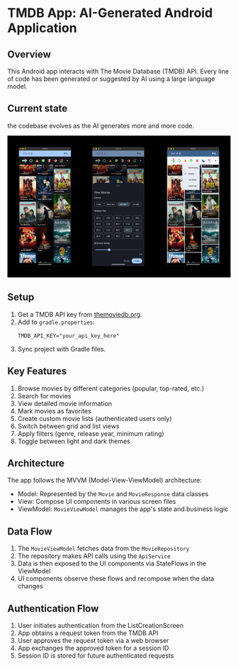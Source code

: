 # TMDB App: AI-Generated Android Application

## Overview

This Android app interacts with The Movie Database (TMDB) API. Every line of code has been generated
or suggested by AI using a large language model.

## Current state

the codebase evolves as the AI generates more and more code.

![p5.png](docs%2Fassets%2Fp5.png)

## Setup

1. Get a TMDB API key from [themoviedb.org](https://www.themoviedb.org/).
2. Add to `gradle.properties`:
   ```
   TMDB_API_KEY="your_api_key_here"
   ```
3. Sync project with Gradle files.

## Key Features

1. Browse movies by different categories (popular, top-rated, etc.)
2. Search for movies
3. View detailed movie information
4. Mark movies as favorites
5. Create custom movie lists (authenticated users only)
6. Switch between grid and list views
7. Apply filters (genre, release year, minimum rating)
8. Toggle between light and dark themes

## Architecture

The app follows the MVVM (Model-View-ViewModel) architecture:

- Model: Represented by the `Movie` and `MovieResponse` data classes
- View: Compose UI components in various screen files
- ViewModel: `MovieViewModel` manages the app's state and business logic

## Data Flow

1. The `MovieViewModel` fetches data from the `MovieRepository`
2. The repository makes API calls using the `ApiService`
3. Data is then exposed to the UI components via StateFlows in the ViewModel
4. UI components observe these flows and recompose when the data changes

## Authentication Flow

1. User initiates authentication from the ListCreationScreen
2. App obtains a request token from the TMDB API
3. User approves the request token via a web browser
4. App exchanges the approved token for a session ID
5. Session ID is stored for future authenticated requests